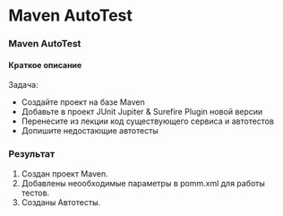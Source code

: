 # Maven AutoTest

### Maven AutoTest
#### Краткое описание
Задача:
- Создайте проект на базе Maven
- Добавьте в проект JUnit Jupiter & Surefire Plugin новой версии
- Перенесите из лекции код существующего сервиса и автотестов
- Допишите недостающие автотесты


### Результат

1. Создан проект Maven. 
1. Добавлены неообходимые параметры в pomm.xml для работы тестов. 
1. Созданы Автотесты.
